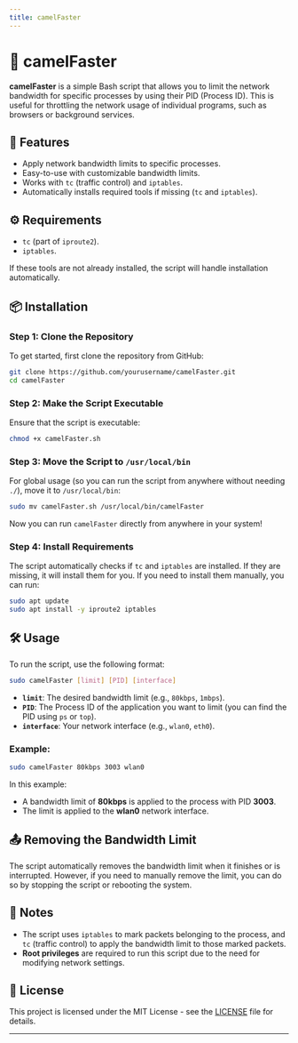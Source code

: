 ```yaml
---
title: camelFaster 
---
```


# 🐫 camelFaster

**camelFaster** is a simple Bash script that allows you to limit the network bandwidth for specific processes by using their PID (Process ID). This is useful for throttling the network usage of individual programs, such as browsers or background services.

## 🚀 Features
- Apply network bandwidth limits to specific processes.
- Easy-to-use with customizable bandwidth limits.
- Works with `tc` (traffic control) and `iptables`.
- Automatically installs required tools if missing (`tc` and `iptables`).

## ⚙️ Requirements
- `tc` (part of `iproute2`).
- `iptables`.

If these tools are not already installed, the script will handle installation automatically.

## 📦 Installation

### Step 1: Clone the Repository
To get started, first clone the repository from GitHub:
```bash
git clone https://github.com/yourusername/camelFaster.git
cd camelFaster
```

### Step 2: Make the Script Executable
Ensure that the script is executable:
```bash
chmod +x camelFaster.sh
```

### Step 3: Move the Script to `/usr/local/bin`
For global usage (so you can run the script from anywhere without needing `./`), move it to `/usr/local/bin`:
```bash
sudo mv camelFaster.sh /usr/local/bin/camelFaster
```

Now you can run `camelFaster` directly from anywhere in your system!

### Step 4: Install Requirements
The script automatically checks if `tc` and `iptables` are installed. If they are missing, it will install them for you. If you need to install them manually, you can run:
```bash
sudo apt update
sudo apt install -y iproute2 iptables
```

## 🛠️ Usage

To run the script, use the following format:
```bash
sudo camelFaster [limit] [PID] [interface]
```

- **`limit`**: The desired bandwidth limit (e.g., `80kbps`, `1mbps`).
- **`PID`**: The Process ID of the application you want to limit (you can find the PID using `ps` or `top`).
- **`interface`**: Your network interface (e.g., `wlan0`, `eth0`).

### Example:

```bash
sudo camelFaster 80kbps 3003 wlan0
```

In this example:
- A bandwidth limit of **80kbps** is applied to the process with PID **3003**.
- The limit is applied to the **wlan0** network interface.

## 📤 Removing the Bandwidth Limit
The script automatically removes the bandwidth limit when it finishes or is interrupted. However, if you need to manually remove the limit, you can do so by stopping the script or rebooting the system.

## 📝 Notes
- The script uses `iptables` to mark packets belonging to the process, and `tc` (traffic control) to apply the bandwidth limit to those marked packets.
- **Root privileges** are required to run this script due to the need for modifying network settings.

## 📄 License
This project is licensed under the MIT License - see the [LICENSE](LICENSE) file for details.

---

